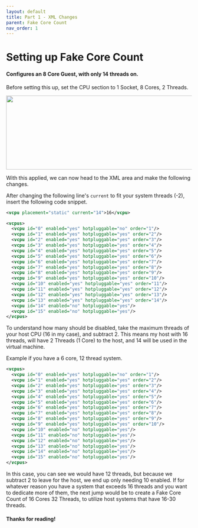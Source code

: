 ```yaml
---
layout: default
title: Part 1 - XML Changes
parent: Fake Core Count
nav_order: 1
---
```


# Setting up Fake Core Count
#### Configures an 8 Core Guest, with only 14 threads on.

Before setting this up, set the CPU section to 1 Socket, 8 Cores, 2 Threads.

<p align="center">
  <img width="650" height="200" src="../../../assets/VManFCorePage.png">
</p>

With this applied, we can now head to the XML area and make the following changes.

After changing the following line's ``current`` to fit your system threads (-2), insert the following code snippet.

```xml
<vcpu placement="static" current="14">16</vcpu>
```

```xml
<vcpus>
  <vcpu id="0" enabled="yes" hotpluggable="no" order="1"/>
  <vcpu id="1" enabled="yes" hotpluggable="yes" order="2"/>
  <vcpu id="2" enabled="yes" hotpluggable="yes" order="3"/>
  <vcpu id="3" enabled="yes" hotpluggable="yes" order="4"/>
  <vcpu id="4" enabled="yes" hotpluggable="yes" order="5"/>
  <vcpu id="5" enabled="yes" hotpluggable="yes" order="6"/>
  <vcpu id="6" enabled="yes" hotpluggable="yes" order="7"/>
  <vcpu id="7" enabled="yes" hotpluggable="yes" order="8"/>
  <vcpu id="8" enabled="yes" hotpluggable="yes" order="9"/>
  <vcpu id="9" enabled="yes" hotpluggable="yes" order="10"/>
  <vcpu id="10" enabled="yes" hotpluggable="yes" order="11"/>
  <vcpu id="11" enabled="yes" hotpluggable="yes" order="12"/>
  <vcpu id="12" enabled="yes" hotpluggable="yes" order="13"/>
  <vcpu id="13" enabled="yes" hotpluggable="yes" order="14"/>
  <vcpu id="14" enabled="no" hotpluggable="yes"/>
  <vcpu id="15" enabled="no" hotpluggable="yes"/>
</vcpus>
```

To understand how many should be disabled, take the maximum threads of your host CPU (16 in my case), and subtract 2. This means my host with 16 threads, will have 2 Threads (1 Core) to the host, and 14 will be used in the virtual machine.

Example if you have a 6 core, 12 thread system.

```xml
<vcpus>
  <vcpu id="0" enabled="yes" hotpluggable="no" order="1"/>
  <vcpu id="1" enabled="yes" hotpluggable="yes" order="2"/>
  <vcpu id="2" enabled="yes" hotpluggable="yes" order="3"/>
  <vcpu id="3" enabled="yes" hotpluggable="yes" order="4"/>
  <vcpu id="4" enabled="yes" hotpluggable="yes" order="5"/>
  <vcpu id="5" enabled="yes" hotpluggable="yes" order="6"/>
  <vcpu id="6" enabled="yes" hotpluggable="yes" order="7"/>
  <vcpu id="7" enabled="yes" hotpluggable="yes" order="8"/>
  <vcpu id="8" enabled="yes" hotpluggable="yes" order="9"/>
  <vcpu id="9" enabled="yes" hotpluggable="yes" order="10"/>
  <vcpu id="10" enabled="no" hotpluggable="yes"/>
  <vcpu id="11" enabled="no" hotpluggable="yes"/>
  <vcpu id="12" enabled="no" hotpluggable="yes"/>
  <vcpu id="13" enabled="no" hotpluggable="yes"/>
  <vcpu id="14" enabled="no" hotpluggable="yes"/>
  <vcpu id="15" enabled="no" hotpluggable="yes"/>
</vcpus>
```

In this case, you can see we would have 12 threads, but because we subtract 2 to leave for the host, we end up only needing 10 enabled. If for whatever reason you have a system that exceeds 16 threads and you want to dedicate more of them, the next jump would be to create a Fake Core Count of 16 Cores 32 Threads, to utilize host systems that have 16-30 threads.

#### Thanks for reading!
